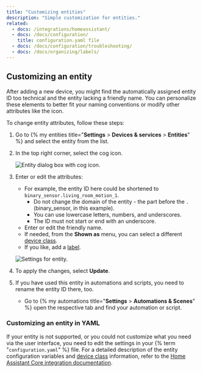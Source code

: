 ```yaml
---
title: "Customizing entities"
description: "Simple customization for entities."
related:
  - docs: /integrations/homeassistant/
  - docs: /docs/configuration/
    title: configuration.yaml file
  - docs: /docs/configuration/troubleshooting/
  - docs: /docs/organizing/labels/
---
```


## Customizing an entity

After adding a new device, you might find the automatically assigned entity ID too technical and the entity lacking a friendly name. You can personalize these elements to better fit your naming conventions or modify other attributes like the icon.

To change entity attributes, follow these steps:

1. Go to {% my entities title="**Settings** > **Devices & services** > **Entities**" %} and select the entity from the list.
2. In the top right corner, select the cog icon.

   ![Entity dialog box with cog icon.](/images/docs/configuration/customizing-entity-dialog.png)

3. Enter or edit the attributes:
   - For example, the entity ID here could be shortened to `binary_sensor.living_room_motion_1`.
     - Do not change the domain of the entity - the part before the `.` (binary_sensor, in this example).
     - You can use lowercase letters, numbers, and underscores.
     - The ID must not start or end with an underscore.
   - Enter or edit the friendly name.
   - If needed, from the **Shown as** menu, you can select a different [device class](/integrations/homeassistant/#device-class).
   - If you like, add a [label](/docs/organizing/labels/).

   ![Settings for entity.](/images/docs/configuration/customizing-entity.png)

4. To apply the changes, select **Update**.
5. If you have used this entity in automations and scripts, you need to rename the entity ID there, too.
   - Go to {% my automations title="**Settings** > **Automations & Scenes**" %} open the respective tab and find your automation or script.

### Customizing an entity in YAML

If your entity is not supported, or you could not customize what you need via the user interface, you need to edit the settings in your {% term "`configuration.yaml`" %} file. For a detailed description of the entity configuration variables and [device class](/integrations/homeassistant/#device-class) information, refer to the [Home Assistant Core integration documentation](/integrations/homeassistant/).
